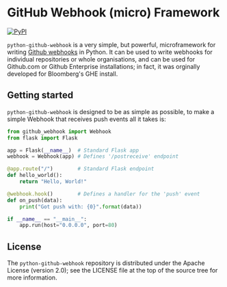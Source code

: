 # GitHub Webhook (micro) Framework

[![PyPI](https://img.shields.io/pypi/v/github-webhook.svg)][2]

`python-github-webhook` is a very simple, but powerful, microframework for writing [Github
webhooks][1] in Python. It can be used to write webhooks for individual repositories or whole
organisations, and can be used for Github.com or Github Enterprise installations; in fact, it was
orginally developed for Bloomberg's GHE install.

## Getting started

`python-github-webhook` is designed to be as simple as possible, to make a simple Webhook that
receives push events all it takes is:

```py
from github_webhook import Webhook
from flask import Flask

app = Flask(__name__)  # Standard Flask app
webhook = Webhook(app) # Defines '/postreceive' endpoint

@app.route("/")        # Standard Flask endpoint
def hello_world():
    return "Hello, World!"

@webhook.hook()        # Defines a handler for the 'push' event
def on_push(data):
    print("Got push with: {0}".format(data))

if __name__ == "__main__":
    app.run(host="0.0.0.0", port=80)
```

## License

The `python-github-webhook` repository is distributed under the Apache License (version 2.0);
see the LICENSE file at the top of the source tree for more information.

[1]: https://developer.github.com/webhooks/
[2]: https://pypi.python.org/pypi/github-webhook
